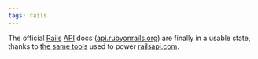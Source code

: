 ```yaml
---
tags: rails
---
```


The official [Rails](/wiki/Rails) [API](/wiki/API) docs ([api.rubyonrails.org](http://api.rubyonrails.org/)) are finally in a usable state, thanks to [the same tools](http://weblog.rubyonrails.org/2011/8/29/the-rails-api-switches-to-sdoc) used to power [railsapi.com](http://railsapi.com/).
